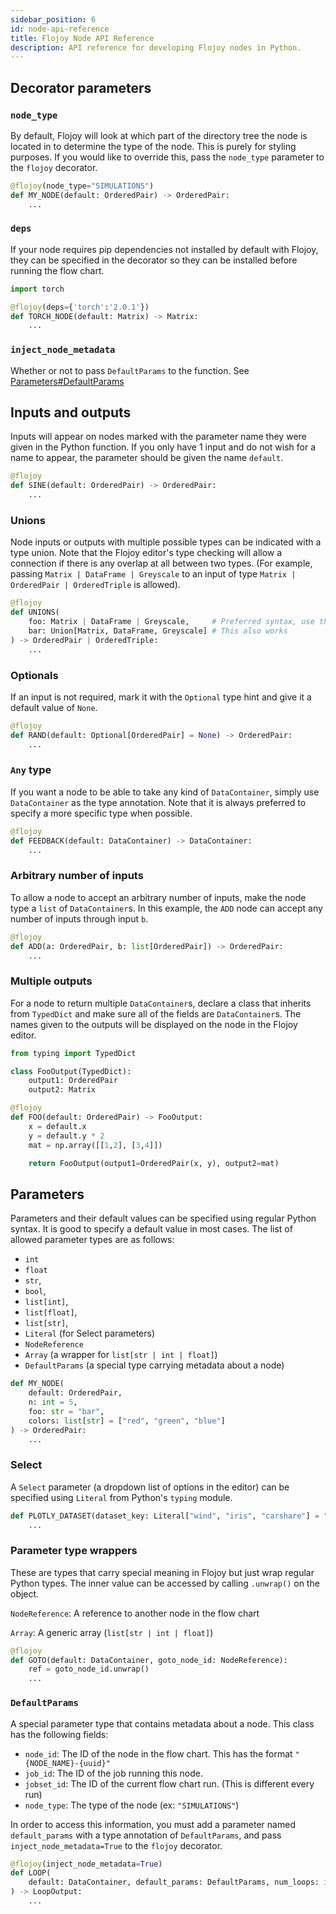 ```yaml
---
sidebar_position: 6
id: node-api-reference
title: Flojoy Node API Reference
description: API reference for developing Flojoy nodes in Python.
---
```


## Decorator parameters

### `node_type`

By default, Flojoy will look at which part of the directory tree the node is located in to determine the type of the node. This is purely for styling purposes. If you would like to override this, pass the `node_type` parameter to the `flojoy` decorator.

```python
@flojoy(node_type="SIMULATIONS")
def MY_NODE(default: OrderedPair) -> OrderedPair:
    ...
```

### `deps`

If your node requires pip dependencies not installed by default with Flojoy, they can be specified in the decorator so they can be installed before running the flow chart.

```python
import torch

@flojoy(deps={'torch':'2.0.1'})
def TORCH_NODE(default: Matrix) -> Matrix:
    ...
```

### `inject_node_metadata`

Whether or not to pass `DefaultParams` to the function. See [Parameters#DefaultParams](#defaultparams)

## Inputs and outputs

Inputs will appear on nodes marked with the parameter name they were given in the Python function. If you only have 1 input and do not wish for a name to appear, the parameter should be given the name `default`.

```python
@flojoy
def SINE(default: OrderedPair) -> OrderedPair:
    ...
```

### Unions

Node inputs or outputs with multiple possible types can be indicated with a type union. Note that the Flojoy editor's type checking will allow a connection if there is any overlap at all between two types. (For example, passing `Matrix | DataFrame | Greyscale` to an input of type `Matrix | OrderedPair | OrderedTriple` is allowed).

```python
@flojoy
def UNIONS(
    foo: Matrix | DataFrame | Greyscale,     # Preferred syntax, use this
    bar: Union[Matrix, DataFrame, Greyscale] # This also works
) -> OrderedPair | OrderedTriple:
    ...
```

### Optionals

If an input is not required, mark it with the `Optional` type hint and give it a default value of `None`.

```python
@flojoy
def RAND(default: Optional[OrderedPair] = None) -> OrderedPair:
    ...
```

### `Any` type

If you want a node to be able to take any kind of `DataContainer`, simply use `DataContainer` as the type annotation. Note that it is always preferred to specify a more specific type when possible.

```python
@flojoy
def FEEDBACK(default: DataContainer) -> DataContainer:
    ...
```

### Arbitrary number of inputs

To allow a node to accept an arbitrary number of inputs, make the node type a `list` of `DataContainer`s. In this example, the `ADD` node can accept any number of inputs through input `b`.

```python
@flojoy
def ADD(a: OrderedPair, b: list[OrderedPair]) -> OrderedPair:
    ...
```

### Multiple outputs

For a node to return multiple `DataContainer`s, declare a class that inherits from `TypedDict` and make sure all of the fields are `DataContainer`s. The names given to the outputs will be displayed on the node in the Flojoy editor.

```python
from typing import TypedDict

class FooOutput(TypedDict):
    output1: OrderedPair
    output2: Matrix

@flojoy
def FOO(default: OrderedPair) -> FooOutput:
    x = default.x
    y = default.y * 2
    mat = np.array([[1,2], [3,4]])

    return FooOutput(output1=OrderedPair(x, y), output2=mat)
```

## Parameters

Parameters and their default values can be specified using regular Python syntax. It is good to specify a default value in most cases. The list of allowed parameter types are as follows:

- `int`
- `float`
- `str`,
- `bool`,
- `list[int]`,
- `list[float]`,
- `list[str]`,
- `Literal` (for Select parameters)
- `NodeReference`
- `Array` (a wrapper for `list[str | int | float]`)
- `DefaultParams` (a special type carrying metadata about a node)

```python
def MY_NODE(
    default: OrderedPair,
    n: int = 5,
    foo: str = "bar",
    colors: list[str] = ["red", "green", "blue"]
) -> OrderedPair:
    ...
```

### Select

A `Select` parameter (a dropdown list of options in the editor) can be specified using `Literal` from Python's `typing` module.

```python
def PLOTLY_DATASET(dataset_key: Literal["wind", "iris", "carshare"] = "wind"): -> DataFrame:
    ...
```

### Parameter type wrappers

These are types that carry special meaning in Flojoy but just wrap regular Python types. The inner value can be accessed by calling `.unwrap()` on the object.

`NodeReference`: A reference to another node in the flow chart

`Array`: A generic array (`list[str | int | float]`)

```python
@flojoy
def GOTO(default: DataContainer, goto_node_id: NodeReference):
    ref = goto_node_id.unwrap()
    ...
```

### `DefaultParams`

A special parameter type that contains metadata about a node. This class has the following fields:

- `node_id`: The ID of the node in the flow chart. This has the format `"{NODE_NAME}-{uuid}"`
- `job_id`: The ID of the job running this node.
- `jobset_id`: The ID of the current flow chart run. (This is different every run)
- `node_type`: The type of the node (ex: `"SIMULATIONS"`)

In order to access this information, you must add a parameter named `default_params` with a type annotation of `DefaultParams`, and pass `inject_node_metadata=True` to the `flojoy` decorator.

```python
@flojoy(inject_node_metadata=True)
def LOOP(
    default: DataContainer, default_params: DefaultParams, num_loops: int = -1
) -> LoopOutput:
    ...
```

